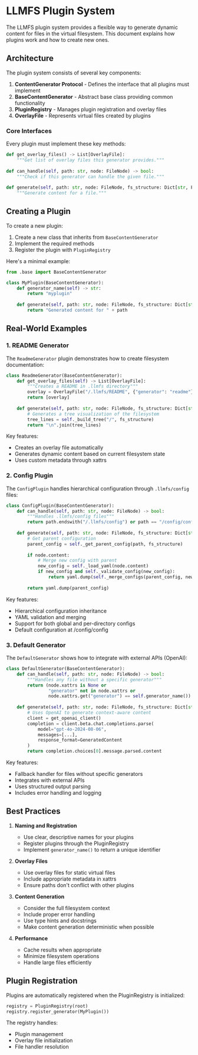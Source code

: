 # LLMFS Plugin System

The LLMFS plugin system provides a flexible way to generate dynamic content for files in the virtual filesystem. This document explains how plugins work and how to create new ones.

## Architecture

The plugin system consists of several key components:

1. **ContentGenerator Protocol** - Defines the interface that all plugins must implement
2. **BaseContentGenerator** - Abstract base class providing common functionality
3. **PluginRegistry** - Manages plugin registration and overlay files
4. **OverlayFile** - Represents virtual files created by plugins

### Core Interfaces

Every plugin must implement these key methods:

```python
def get_overlay_files() -> List[OverlayFile]:
    """Get list of overlay files this generator provides."""
    
def can_handle(self, path: str, node: FileNode) -> bool:
    """Check if this generator can handle the given file."""
    
def generate(self, path: str, node: FileNode, fs_structure: Dict[str, FileNode]) -> str:
    """Generate content for a file."""
```

## Creating a Plugin

To create a new plugin:

1. Create a new class that inherits from `BaseContentGenerator`
2. Implement the required methods
3. Register the plugin with `PluginRegistry`

Here's a minimal example:

```python
from .base import BaseContentGenerator

class MyPlugin(BaseContentGenerator):
    def generator_name(self) -> str:
        return "myplugin"
        
    def generate(self, path: str, node: FileNode, fs_structure: Dict[str, FileNode]) -> str:
        return "Generated content for " + path
```

## Real-World Examples

### 1. README Generator

The `ReadmeGenerator` plugin demonstrates how to create filesystem documentation:

```python
class ReadmeGenerator(BaseContentGenerator):
    def get_overlay_files(self) -> List[OverlayFile]:
        """Creates a README in .llmfs directory"""
        overlay = OverlayFile("/.llmfs/README", {"generator": "readme"})
        return [overlay]
    
    def generate(self, path: str, node: FileNode, fs_structure: Dict[str, FileNode]) -> str:
        # Generates a tree visualization of the filesystem
        tree_lines = self._build_tree("/", fs_structure)
        return "\n".join(tree_lines)
```

Key features:
- Creates an overlay file automatically
- Generates dynamic content based on current filesystem state
- Uses custom metadata through xattrs

### 2. Config Plugin

The `ConfigPlugin` handles hierarchical configuration through `.llmfs/config` files:

```python
class ConfigPlugin(BaseContentGenerator):
    def can_handle(self, path: str, node: FileNode) -> bool:
        """Handles .llmfs/config files"""
        return path.endswith("/.llmfs/config") or path == "/config/config"
    
    def generate(self, path: str, node: FileNode, fs_structure: Dict[str, FileNode]) -> str:
        # Get parent configuration
        parent_config = self._get_parent_config(path, fs_structure)
        
        if node.content:
            # Merge new config with parent
            new_config = self._load_yaml(node.content)
            if new_config and self._validate_config(new_config):
                return yaml.dump(self._merge_configs(parent_config, new_config))
        
        return yaml.dump(parent_config)
```

Key features:
- Hierarchical configuration inheritance
- YAML validation and merging
- Support for both global and per-directory configs
- Default configuration at /config/config

### 3. Default Generator

The `DefaultGenerator` shows how to integrate with external APIs (OpenAI):

```python
class DefaultGenerator(BaseContentGenerator):
    def can_handle(self, path: str, node: FileNode) -> bool:
        """Handles any file without a specific generator"""
        return (node.xattrs is None or 
                "generator" not in node.xattrs or 
                node.xattrs.get("generator") == self.generator_name())
    
    def generate(self, path: str, node: FileNode, fs_structure: Dict[str, FileNode]) -> str:
        # Uses OpenAI to generate context-aware content
        client = get_openai_client()
        completion = client.beta.chat.completions.parse(
            model="gpt-4o-2024-08-06",
            messages=[...],
            response_format=GeneratedContent
        )
        return completion.choices[0].message.parsed.content
```

Key features:
- Fallback handler for files without specific generators
- Integrates with external APIs
- Uses structured output parsing
- Includes error handling and logging

## Best Practices

1. **Naming and Registration**
   - Use clear, descriptive names for your plugins
   - Register plugins through the PluginRegistry
   - Implement `generator_name()` to return a unique identifier

2. **Overlay Files**
   - Use overlay files for static virtual files
   - Include appropriate metadata in xattrs
   - Ensure paths don't conflict with other plugins

3. **Content Generation**
   - Consider the full filesystem context
   - Include proper error handling
   - Use type hints and docstrings
   - Make content generation deterministic when possible

4. **Performance**
   - Cache results when appropriate
   - Minimize filesystem operations
   - Handle large files efficiently

## Plugin Registration

Plugins are automatically registered when the PluginRegistry is initialized:

```python
registry = PluginRegistry(root)
registry.register_generator(MyPlugin())
```

The registry handles:
- Plugin management
- Overlay file initialization
- File handler resolution
